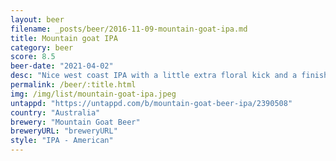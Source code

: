 ```yaml
---
layout: beer
filename: _posts/beer/2016-11-09-mountain-goat-ipa.md
title: Mountain goat IPA
category: beer
score: 8.5
beer-date: "2021-04-02"
desc: "Nice west coast IPA with a little extra floral kick and a finish of earthy notes. Very nice"
permalink: /beer/:title.html
img: /img/list/mountain-goat-ipa.jpeg
untappd: "https://untappd.com/b/mountain-goat-beer-ipa/2390508"
country: "Australia"
brewery: "Mountain Goat Beer"
breweryURL: "breweryURL"
style: "IPA - American"
---
```

